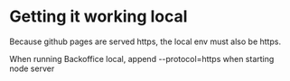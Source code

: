 # Getting it working local

Because github pages are served https, the local env must also be https.

When running Backoffice local, append --protocol=https when starting node server
